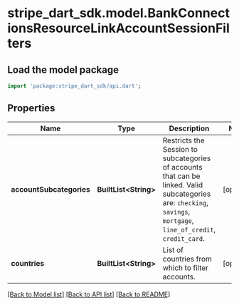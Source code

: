 # stripe_dart_sdk.model.BankConnectionsResourceLinkAccountSessionFilters

## Load the model package
```dart
import 'package:stripe_dart_sdk/api.dart';
```

## Properties
Name | Type | Description | Notes
------------ | ------------- | ------------- | -------------
**accountSubcategories** | **BuiltList&lt;String&gt;** | Restricts the Session to subcategories of accounts that can be linked. Valid subcategories are: `checking`, `savings`, `mortgage`, `line_of_credit`, `credit_card`. | [optional] 
**countries** | **BuiltList&lt;String&gt;** | List of countries from which to filter accounts. | [optional] 

[[Back to Model list]](../README.md#documentation-for-models) [[Back to API list]](../README.md#documentation-for-api-endpoints) [[Back to README]](../README.md)


